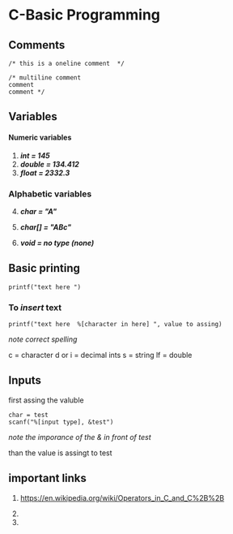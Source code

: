 # C-Basic Programming 

## Comments 
```
/* this is a oneline comment  */

/* multiline comment 
comment
comment */

```

## Variables 

#### Numeric variables

1. ***int = 145***
2. ***double = 134.412***
3. ***float = 2332.3***

### Alphabetic variables

4. ***char = "A"***
5. ***char[] = "ABc"***

6. ***void = no type (*none*)***


## Basic printing 

``` 
printf("text here ") 
```

### To *insert* text 
```
printf("text here  %[character in here] ", value to assing)
```
*note correct spelling*

c = character 
d or i = decimal ints 
s = string 
lf = double 

## Inputs 

first assing the valuble 
```
char = test 
scanf("%[input type], &test")
```
_note the imporance of the & in front of test_

than the value is assingt to test 


## important links 
1. https://en.wikipedia.org/wiki/Operators_in_C_and_C%2B%2B

2. 

3. 
